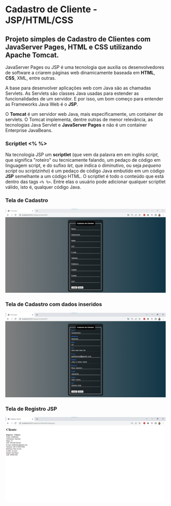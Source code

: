 # Cadastro de Cliente - JSP/HTML/CSS	

## Projeto simples de Cadastro de Clientes com JavaServer Pages, HTML e CSS utilizando Apache Tomcat.

JavaServer Pages ou JSP é uma tecnologia que auxilia os desenvolvedores de software a criarem páginas web dinamicamente baseada em **HTML**, **CSS**, XML, entre outras.

A base para desenvolver aplicações web com Java são as chamadas Servlets. As Servlets são classes Java usadas para estender as funcionalidades de um servidor. E por isso, um bom começo para entender as Frameworks Java Web é o **JSP**.

O **Tomcat** é um servidor web Java, mais especificamente, um container de servlets. O Tomcat implementa, dentre outras de menor relevância, as tecnologias Java Servlet e **JavaServer Pages** e não é um container Enterprise JavaBeans.


### **Scriptlet <% %>**

Na tecnologia JSP um **scriptlet** (que vem da palavra em em inglês _script_, que significa "roteiro" ou tecnicamente falando, um pedaço de código em linguagem script, e do sufixo _let_, que indica o diminutivo, ou seja _pequeno script_ ou _scriptzinho_) é um pedaço de código Java embutido em um código **JSP** semelhante a um código HTML. O scriptlet é todo o conteúdo que está dentro das tags `<% %>`. Entre elas o usuário pode adicionar qualquer scriptlet válido, isto é, qualquer código Java.

### Tela de Cadastro 

<div align="center"><img "width: 100%" src="images/TelaCadastroClientes.png"></div>

### Tela de Cadastro com dados inseridos

<div align="center"><img "width: 100%" src="images/TelaCadastroClientesComRegistros.png"></div>

### Tela de Registro JSP

<div align="center"><img "width: 100%" src="images/TelaRetornoCadastroClienteJSP.png"></div>

